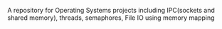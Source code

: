 A repository for Operating Systems projects including IPC(sockets and shared memory), threads, semaphores, File IO using memory mapping
